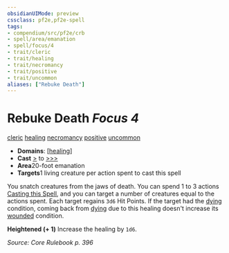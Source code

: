 ```yaml
---
obsidianUIMode: preview
cssclass: pf2e,pf2e-spell
tags:
- compendium/src/pf2e/crb
- spell/area/emanation
- spell/focus/4
- trait/cleric
- trait/healing
- trait/necromancy
- trait/positive
- trait/uncommon
aliases: ["Rebuke Death"]
---
```

# Rebuke Death *Focus 4*   
[cleric](../../rules/traits/cleric.md)  [healing](../../rules/traits/healing.md)  [necromancy](../../rules/traits/necromancy.md)  [positive](../../rules/traits/positive.md)  [uncommon](../../rules/traits/uncommon.md)  

- **Domains**: [[healing](../setting/domains.md#Healing)]
- **Cast** [>](../../rules/core-rulebook/chapter-9-playing-the-game.md#Actions "Single Action") to [>>>](../../rules/core-rulebook/chapter-9-playing-the-game.md#Actions "Three-Action") 
- **Area**20-foot emanation
- **Targets**1 living creature per action spent to cast this spell

You snatch creatures from the jaws of death. You can spend 1 to 3 actions [Casting this Spell](../../rules/actions/cast-a-spell.md), and you can target a number of creatures equal to the actions spent. Each target regains `3d6` Hit Points. If the target had the [dying](../../rules/conditions.md#Dying) condition, coming back from [dying](../../rules/conditions.md#Dying) due to this healing doesn't increase its [wounded](../../rules/conditions.md#Wounded) condition.

**Heightened (+ 1)** Increase the healing by `1d6`.

*Source: Core Rulebook p. 396*